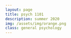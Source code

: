 ```yaml
---
layout: page
title: psych 1101
description: summer 2020
img: /assets/img/orange.png
class: general psychology 
---
```

